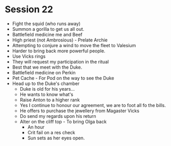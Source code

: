 # Session 22
 - Fight the squid (who runs away)
 - Summon a gorilla to get us all out.
 - Battlefield medicine me and Beef
 - High priest (not Ambrosious) - Prelate Archie
 - Attempting to conjure a wind to move the fleet to Valesium
 - Harder to bring back more powerful people.
 - Use Vicks rings
 - They will request my participation in the ritual
 - Best that we meet with the Duke.
 - Battlefield medicine on Perkin
 - Pet Cache - For Pod on the way to see the Duke
 - Head up to the Duke's chamber
   - Duke is old for his years...
   - He wants to know what's 
   - Raise Anton to a higher rank 
   - Yes I continue to honour our agreement, we are to foot all fo the bills.
   - He offers to purchase the jewellery from Magaster Vicks
   - Do send my regards upon his return
   - Alter on the cliff top - To bring Olga back
     - An hour
     - Crit fail on a res check
     - Sun sets as her eyes open.